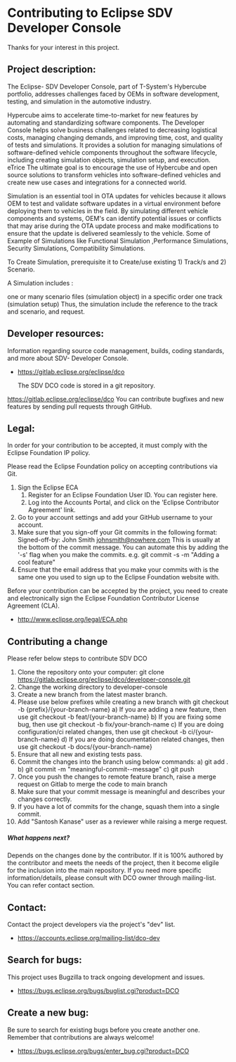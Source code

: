 Contributing to Eclipse SDV Developer Console
======================

Thanks for your interest in this project.

Project description:
--------------------
The Eclipse- SDV Developer Console, part of T-System's  Hybercube portfolio, addresses challenges faced by OEMs in software development, testing, and simulation in the automotive industry.

Hypercube aims to accelerate time-to-market for new features by automating and standardizing software components. The Developer Console helps solve business challenges related to decreasing logistical costs, managing changing demands, and improving time, cost, and quality of tests and simulations. It provides a solution for managing simulations of software-defined vehicle components throughout the software lifecycle, including creating simulation objects, simulation setup, and execution.
eTrice The ultimate goal is to encourage the use of Hybercube and open source solutions to transform vehicles into software-defined vehicles and create new use cases and integrations for a connected world.

Simulation is an essential tool in OTA updates for vehicles because it allows OEM to test and validate software updates in a virtual environment before deploying them to vehicles in the field. By simulating different vehicle components and systems, OEM's can identify potential issues or conflicts that may arise during the OTA update process and make modifications to ensure that the update is delivered seamlessly to the vehicle.
Some of Example of  Simulations like Functional Simulation ,Performance Simulations, Security Simulations, Compatibility Simulations.

To Create Simulation, prerequisite it to Create/use existing  1) Track/s  and  2) Scenario.

A Simulation includes : 

one or many scenario files (simulation object) in a specific order one track (simulation setup)
Thus, the simulation include the reference to the track and scenario, and request.



Developer resources:
--------------------

Information regarding source code management, builds, coding standards, and more about SDV- Developer Console. 

- https://gitlab.eclipse.org/eclipse/dco

  The SDV DCO code is stored in a git repository.

https://gitlab.eclipse.org/eclipse/dco
You can contribute bugfixes and new features by sending pull requests through GitHub.

Legal:
------------------------------
In order for your contribution to be accepted, it must comply with the Eclipse Foundation IP policy.

Please read the Eclipse Foundation policy on accepting contributions via Git.

1. Sign the Eclipse ECA
   1. Register for an Eclipse Foundation User ID. You can register here.
   2. Log into the Accounts Portal, and click on the 'Eclipse Contributor Agreement' link.
2. Go to your account settings and add your GitHub username to your account.
3. Make sure that you sign-off your Git commits in the following format: Signed-off-by: John Smith <johnsmith@nowhere.com> This is usually at the bottom of the commit message. You can automate this by adding the '-s' flag when you make the commits. e.g. git commit -s -m "Adding a cool feature"
4. Ensure that the email address that you make your commits with is the same one you used to sign up to the Eclipse Foundation website with.

Before your contribution can be accepted by the project, you need to create and electronically sign the Eclipse Foundation Contributor License Agreement (CLA).

- http://www.eclipse.org/legal/ECA.php

Contributing a change
------------------------------
Please refer below steps to contribute SDV DCO
1. Clone the repository onto your computer: git clone https://gitlab.eclipse.org/eclipse/dco/developer-console.git
2. Change the working directory to developer-console
3. Create a new branch from the latest master branch. 
4. Please use below prefixes while creating a new branch with git checkout -b {prefix}/{your-branch-name}
  a) If you are adding a new feature, then use git checkout -b feat/{your-branch-name}
  b) If you are fixing some bug, then use git checkout -b fix/your-branch-name
  c) If you are doing configuration/ci related changes, then use git checkout -b ci/{your-branch-name}
  d) If you are doing documentation related changes, then use git checkout -b docs/{your-branch-name}
1. Ensure that all new and existing tests pass.
2. Commit the changes into the branch using below commands: 
   a) git add .
   b) git commit -m "meaningful-commit--message"
   c) git push
3. Once you push the changes to remote feature branch, raise a merge request on Gitlab to merge the code to main branch
4. Make sure that your commit message is meaningful and describes your changes correctly.
5. If you have a lot of commits for the change, squash them into a single commit.
6. Add "Santosh Kanase" user as a reviewer while raising a merge request. 

##### What happens next?
Depends on the changes done by the contributor. If it is 100% authored by the contributor and meets the needs of the project, then it become eligile for the inclusion into the main repository. If you need more specific information/details, please consult with DCO owner through mailing-list. You can refer contact section.

Contact:
--------

Contact the project developers via the project's "dev" list.

- https://accounts.eclipse.org/mailing-list/dco-dev 

Search for bugs:
----------------

This project uses Bugzilla to track ongoing development and issues.

- https://bugs.eclipse.org/bugs/buglist.cgi?product=DCO

Create a new bug:
-----------------

Be sure to search for existing bugs before you create another one. Remember that contributions are always welcome!

- https://bugs.eclipse.org/bugs/enter_bug.cgi?product=DCO
